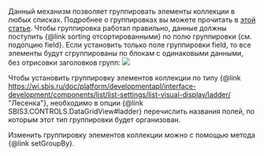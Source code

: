 Данный механизм позволяет группировать элементы коллекции в любых списках.
Подробнее о группировках вы можете прочитать в <a href='/doc/platform/developmentapl/interface-development/components/list/list-settings/records-editing/groups/index/'>этой статье</a>.
Чтобы группировка работал правильно, данные должны поступить {@link sorting отсортированными} по полю группировки (см. подопцию field}.
Если установить только поле группировки field, то все элементы будут сгруппированы по блокам с одинаковыми данными, без отрисовки заголовков групп:
![](/DSMixin09.png)   

Чтобы установить группировку элементов коллекции по типу {@link https://wi.sbis.ru/doc/platform/developmentapl/interface-development/components/list/list-settings/list-visual-display/ladder/ "Лесенка"}, необходимо в опции {@link SBIS3.CONTROLS.DataGridView#ladder}
перечислить названия полей, по которым этот тип группировки будет организован.

Изменить группировку элементов коллекции можно с помощью метода {@link setGroupBy}.
